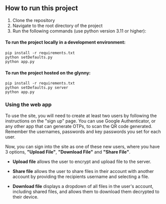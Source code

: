 ## How to run this project

1. Clone the repository
2. Navigate to the root directory of the project
3. Run the following commands (use python version 3.11 or higher):

#### To run the project locally in a development environment:

```
pip install -r requirements.txt
python setDefaults.py
python app.py
```

#### To run the project hosted on the glynny:

```
pip install -r requirements.txt
python setDefaults.py server
python app.py
```

### Using the web app

To use the site, you will need to create at least two users by following the instructions on the "sign up" page. You can use Google Authenticator, or any other app that can generate OTPs, to scan the QR code generated.
Remember the usernames, passwords and key passwords you set for each user.

Now, you can sign into the site as one of these new users, where you have 3 options, **"Upload File"**, **"Download File"** and **"Share File"**.

-   **Upload file** allows the user to encrypt and upload file to the server.

-   **Share file** allows the user to share files in their account with another account by providing the recipients username and selecting a file.

-   **Download file** displays a dropdown of all files in the user's account, including shared files, and allows them to download them decrypted to their device.
